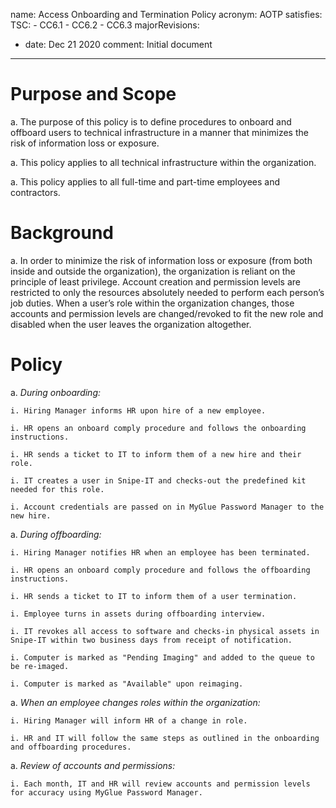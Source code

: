 name: Access Onboarding and Termination Policy
acronym: AOTP
satisfies:
  TSC:
    - CC6.1
    - CC6.2
    - CC6.3
majorRevisions:
  - date: Dec 21 2020
    comment: Initial document
---
# Purpose and Scope

a. The purpose of this policy is to define procedures to onboard and offboard users to technical infrastructure in a manner that minimizes the risk of information loss or exposure. 

a. This policy applies to all technical infrastructure within the organization. 

a. This policy applies to all full-time and part-time employees and contractors. 

# Background

a. In order to minimize the risk of information loss or exposure (from both inside and outside the organization), the organization is reliant on the principle of least privilege. Account creation and permission levels are restricted to only the resources absolutely needed to perform each person’s job duties. When a user’s role within the organization changes, those accounts and permission levels are changed/revoked to fit the new role and disabled when the user leaves the organization altogether. 

# Policy

a. *During onboarding:*

    i. Hiring Manager informs HR upon hire of a new employee.

    i. HR opens an onboard comply procedure and follows the onboarding instructions.
    
    i. HR sends a ticket to IT to inform them of a new hire and their role.

    i. IT creates a user in Snipe-IT and checks-out the predefined kit needed for this role. 

    i. Account credentials are passed on in MyGlue Password Manager to the new hire.

a. *During offboarding:*

    i. Hiring Manager notifies HR when an employee has been terminated. 

    i. HR opens an onboard comply procedure and follows the offboarding instructions.

    i. HR sends a ticket to IT to inform them of a user termination.
    
    i. Employee turns in assets during offboarding interview.	

    i. IT revokes all access to software and checks-in physical assets in Snipe-IT within two business days from receipt of notification.

    i. Computer is marked as "Pending Imaging" and added to the queue to be re-imaged.
    
    i. Computer is marked as "Available" upon reimaging.

a. *When an employee changes roles within the organization:*

    i. Hiring Manager will inform HR of a change in role.
    
    i. HR and IT will follow the same steps as outlined in the onboarding and offboarding procedures. 

a. *Review of accounts and permissions:*

    i. Each month, IT and HR will review accounts and permission levels for accuracy using MyGlue Password Manager. 


